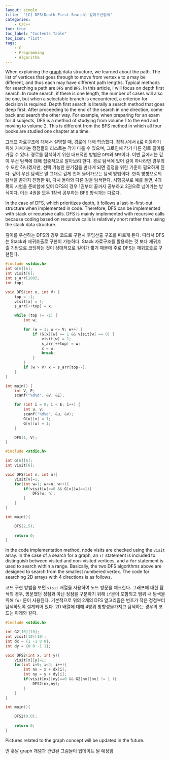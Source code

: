 ```yaml
---
layout: single
title:  "[C] DFS(Depth First Search) 깊이우선탐색"
categories:
    - C/C++
toc: true
toc_label: "Contents Table"
toc_icon: "list"
tags: 
    - C
    - Programming
    - Algorithm
---
```




When explaining the [graph][graph] data structure, we learned about the path. The list of vertices that goes through to move from vertex `A` to `B` may be different, and thus each may have different path lengths. Typical methods for searching a path are `DFS` and `BFS`. In this article, I will focus on depth first search. In route search, if there is one length, the number of cases will also be one, but when a selectable branch is encountered, a criterion for decision is required. Depth first search is literally a search method that goes deep first. After proceeding to the end of the search in one direction, come back and search the other way. For example, when preparing for an exam for 4 subjects, DFS is a method of studying from volume 1 to the end and moving to volume 2. This is different from the BFS method in which all four books are studied one chapter at a time.


[그래프][graph] 자료구조에 대해서 설명할 때, 경로에 대해 학습했다. 정점 `A`에서 `B`로 이동하기 위해 거쳐가는 정점들의 리스트는 각기 다를 수 있으며, 그로인해 각기 다른 경로 길이를 가질 수 있다. 경로를 탐색하기 위한 대표적인 방법은 `DFS`와 `BFS`이다. 이번 글에서는 깊이 우선 탐색에 대해 집중적으로 알아보려 한다. 경로 탐색에 있어 길이 하나라면 경우의 수 또한 하나겠지만, 선택 가능한 분기점을 만나게 되면 결정을 위한 기준이 필요하게 된다. 깊이 우선 탐색은 말 그대로 깊게 먼저 들어가보는 탐색 방법이다. 한쪽 방향으로의 탐색을 끝까지 진행한 뒤, 다시 돌아와 다른 길을 탐색한다. 시험공부로 예를 들면, 4과목의 시험을 준비함에 있어 DFS의 경우 1권부터 끝까지 공부하고 2권으로 넘어가는 방식이다. 이는 4권을 모두 1장씩 공부하는 BFS 방식과는 다르다. 


In the case of DFS, which prioritizes depth, it follows a last-in-first-out structure when implemented in code. Therefore, DFS can be implemented with stack or recursive calls. DFS is mainly implemented with recursive calls because coding based on recursive calls is relatively short rather than using the stack data structure.


깊이를 우선하는 DFS의 경우 코드로 구현시 후입선출 구조를 따르게 된다. 따라서 DFS는 Stack과 재귀호출로 구현이 가능하다. Stack 자료구조를 활용하는 것 보다 재귀호출 기반으로 코딩하는 것이 상대적으로 길이가 짧기 때문에 주로 DFS는 재귀호출로 구현된다. 



```c
#include <stdio.h>
int G[6][6];
int visit[6];			
int s_arr[100];
int top;

void DFS(int x, int V) {		
	top = -1;
	visit[x] = 1;     
	s_arr[++top] = x;

	while (top != -1) {		
		int w;

		for (w = 1; w <= V; w++) {
			if (G[x][w] == 1 && visit[w] == 0) {				
				visit[w] = 1; 
                s_arr[++top] = w;				
				x = w;
				break;
			}
		}
		if (w > V) x = s_arr[top--];
	}
}

int main() {	
    int V, E;
	scanf("%d%d", &V, &E);

	for (int i = 0; i < E; i++) {
		int u, v;
		scanf("%d%d", &u, &v);
		G[u][v] = 1;
		G[v][u] = 1;
	}

	DFS(1, V);
}
```


```c
#include <stdio.h>

int G[6][6];
int visit[6];

void DFS(int v, int n){
    visit[v]=1;
    for(int w=1; w<=n; w++){
        if(visit[w]==0 && G[v][w]==1){
            DFS(w, n);
        }
    }
}

int main(){

    DFS(2,5);
    
    return 0;
}
```


In the code implementation method, node visits are checked using the `visit` array. In the case of a search for a graph, an `if` statement is included to distinguish between visited and non-visited vertices, and a `for` statement is used to search within a range. Basically, the two DFS algorithms above are designed to search from the smallest numbered vertex. The code for searching 2D arrays with 4 directions is as follows.


코드 구현 방법을 보면 `visit` 배열을 사용하여 노드 방문을 체크한다. 그래프에 대한 탐색의 경우, 방문했던 정점과 아닌 정점을 구분하기 위해  `if`문이 포함되고 범위 내 탐색을 위해 `for` 문이 사용된다.  기본적으로 위의 2개의 DFS 알고리즘은 번호가 작은 정점부터 탐색하도록 설계되어 있다. 2D 배열에 대해 4방위 방향성을가지고 탐색하는 경우의 코드는 아래와 같다. 



```c
#include <stdio.h>

int G2[10][10];
int visit[10][10];
int dx = {1 -1 0 0};
int dy = {0 0 -1 1};

void DFS2(int x, int y){
    visit[x][y]=1;
    for(int i=0; i<4; i++){
        int nx = x + dx[i];
        int ny = y + dy[i];
        if(visit[nx][ny]==0 && G2[nx][nx] != 1 ){
            DFS2(nx,ny);
        }
    }
}

int main(){

    DFS2(0,0);
    
    return 0;
}
```


Pictures related to the graph concept will be updated in the future.


먼 훗날 graph 개념과 관련된 그림들이 업데이트 될 예정임 


[graph]: https://mbyun1420.github.io/graph/